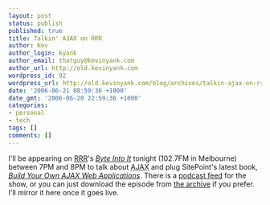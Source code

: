 ```yaml
---
layout: post
status: publish
published: true
title: Talkin' AJAX on RRR
author: Kev
author_login: kyank
author_email: thatguy@kevinyank.com
author_url: http://old.kevinyank.com
wordpress_id: 92
wordpress_url: http://old.kevinyank.com/blog/archives/talkin-ajax-on-rrr/
date: '2006-06-21 08:59:36 +1000'
date_gmt: '2006-06-20 22:59:36 +1000'
categories:
- personal
- tech
tags: []
comments: []
---
```

<p>I'll be appearing on <a href="http://www.rrr.org.au/">RRR</a>'s <a href="http://www.rrr.org.au/onair.php?pid=24"><cite>Byte Into It</cite></a> tonight (102.7FM in Melbourne) between 7PM and 8PM to talk about <acronym title="Asynchronous JavaScript and XML">AJAX</acronym> and plug SitePoint's latest book, <a href="http://www.sitepoint.com/books/ajax1/"><cite>Build Your Own AJAX Web Applications</cite></a>. There is a <a href="http://www.rrr.org.au/archive/byte/bytepod.xml">podcast feed</a> for the show, or you can just download the episode from <a href="http://www.rrr.org.au/onair.php?pid=24">the archive</a> if you prefer. I'll mirror it here once it goes live.</p>
